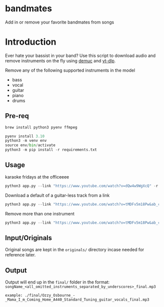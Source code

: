 
# bandmates
Add in or remove your favorite bandmates from songs

# Introduction

Ever hate your bassist in your band? Use this script to download audio and remove instruments on the fly using [demuc](https://github.com/facebookresearch/demucs) and [yt-dlp](https://github.com/yt-dlp/yt-dlp).

Remove any of the following supported instruments in the model
- bass
- vocal
- guitar
- piano
- drums

## Pre-req

```bash
brew install python3 pyenv ffmpeg
```

```python
pyenv install 3.10
python3 -m venv env
source env/bin/activate
python3 -m pip install -r requirements.txt
```

## Usage

karaoke fridays at the officeeee
```python
python3 app.py --link "https://www.youtube.com/watch?v=dQw4w9WgXcQ" -r vocals
```

Download a default of a guitar-less track from a link
```python
python3 app.py --link "https://www.youtube.com/watch?v=tMDFv5m18Pw&ab_channel=OzzyOsbourneVEVO"
```

Remove more than one instrument
```python
python3 app.py --link "https://www.youtube.com/watch?v=tMDFv5m18Pw&ab_channel=OzzyOsbourneVEVO" -r guitar -r vocals
```
## Input/Originals

Original songs are kept in the `originals/` directory incase needed for reference later.

## Output

Output will end up in the `final/` folder in the format: `songName_<all_omitted_instruments_separated_by_underscores>_final.mp3`

```example: ./final/Ozzy_Osbourne_-_Mama_I_m_Coming_Home_A440_Standard_Tuning_guitar_vocals_final.mp3```

